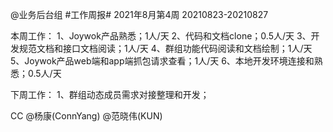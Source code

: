 @业务后台组 #工作周报#
2021年8月第4周 20210823-20210827

本周工作：
1、Joywok产品熟悉；1人/天
2、代码和文档clone；0.5人/天
3、开发规范文档和接口文档阅读；1人/天
4、群组功能代码阅读和文档绘制；1人/天
5、Joywok产品web端和app端抓包请求查看；1人/天
6、本地开发环境连接和熟悉；0.5人/天

下周工作：
1、群组动态成员需求对接整理和开发；

CC @杨康(ConnYang) @范晓伟(KUN) 